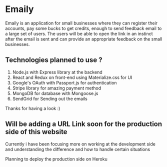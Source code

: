 # Emaily
Emaily is an application for small businesses where they can register their accounts, pay some bucks to get credits, enough to send feedback email to a large set of users. The users will be able to open the link in an instinct after the email is sent and can provide an appropriate feedback on the small businesses. 

## Technologies planned to use ?
 1. Node.js with Express library at the backend
 2. React and Redux on front-end using Materialize.css for UI
 3. Google's OAuth with Passport.js for authentication
 4. Stripe library for amazing payment method 
 5. MongoDB for database with Mongoose.js
 6. SendGrid for Sending out the emails

Thanks for having a look :) 

## Will be adding a URL Link soon for the production side of this website
Currently i have been focusing more on working at the development side and understanding the difference and how to handle certain situations

Planning to deploy the production side on Heroku
